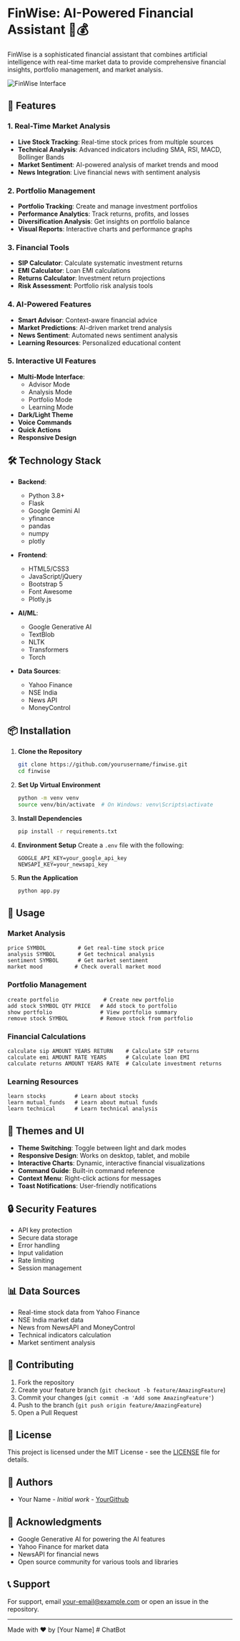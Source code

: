 # FinWise: AI-Powered Financial Assistant 🤖💰

FinWise is a sophisticated financial assistant that combines artificial intelligence with real-time market data to provide comprehensive financial insights, portfolio management, and market analysis.

![FinWise Interface](screenshots/finwise.png)

## 🌟 Features

### 1. Real-Time Market Analysis
- **Live Stock Tracking**: Real-time stock prices from multiple sources
- **Technical Analysis**: Advanced indicators including SMA, RSI, MACD, Bollinger Bands
- **Market Sentiment**: AI-powered analysis of market trends and mood
- **News Integration**: Live financial news with sentiment analysis

### 2. Portfolio Management
- **Portfolio Tracking**: Create and manage investment portfolios
- **Performance Analytics**: Track returns, profits, and losses
- **Diversification Analysis**: Get insights on portfolio balance
- **Visual Reports**: Interactive charts and performance graphs

### 3. Financial Tools
- **SIP Calculator**: Calculate systematic investment returns
- **EMI Calculator**: Loan EMI calculations
- **Returns Calculator**: Investment return projections
- **Risk Assessment**: Portfolio risk analysis tools

### 4. AI-Powered Features
- **Smart Advisor**: Context-aware financial advice
- **Market Predictions**: AI-driven market trend analysis
- **News Sentiment**: Automated news sentiment analysis
- **Learning Resources**: Personalized educational content

### 5. Interactive UI Features
- **Multi-Mode Interface**: 
  - Advisor Mode
  - Analysis Mode
  - Portfolio Mode
  - Learning Mode
- **Dark/Light Theme**
- **Voice Commands**
- **Quick Actions**
- **Responsive Design**

## 🛠️ Technology Stack

- **Backend**:
  - Python 3.8+
  - Flask
  - Google Gemini AI
  - yfinance
  - pandas
  - numpy
  - plotly

- **Frontend**:
  - HTML5/CSS3
  - JavaScript/jQuery
  - Bootstrap 5
  - Font Awesome
  - Plotly.js

- **AI/ML**:
  - Google Generative AI
  - TextBlob
  - NLTK
  - Transformers
  - Torch

- **Data Sources**:
  - Yahoo Finance
  - NSE India
  - News API
  - MoneyControl

## 📦 Installation

1. **Clone the Repository**
   ```bash
   git clone https://github.com/yourusername/finwise.git
   cd finwise
   ```

2. **Set Up Virtual Environment**
   ```bash
   python -m venv venv
   source venv/bin/activate  # On Windows: venv\Scripts\activate
   ```

3. **Install Dependencies**
   ```bash
   pip install -r requirements.txt
   ```

4. **Environment Setup**
   Create a `.env` file with the following:
   ```
   GOOGLE_API_KEY=your_google_api_key
   NEWSAPI_KEY=your_newsapi_key
   ```

5. **Run the Application**
   ```bash
   python app.py
   ```

## 🚀 Usage

### Market Analysis
```
price SYMBOL          # Get real-time stock price
analysis SYMBOL       # Get technical analysis
sentiment SYMBOL      # Get market sentiment
market mood          # Check overall market mood
```

### Portfolio Management
```
create portfolio              # Create new portfolio
add stock SYMBOL QTY PRICE   # Add stock to portfolio
show portfolio               # View portfolio summary
remove stock SYMBOL          # Remove stock from portfolio
```

### Financial Calculations
```
calculate sip AMOUNT YEARS RETURN    # Calculate SIP returns
calculate emi AMOUNT RATE YEARS      # Calculate loan EMI
calculate returns AMOUNT YEARS RATE  # Calculate investment returns
```

### Learning Resources
```
learn stocks         # Learn about stocks
learn mutual_funds   # Learn about mutual funds
learn technical      # Learn technical analysis
```

## 🎨 Themes and UI

- **Theme Switching**: Toggle between light and dark modes
- **Responsive Design**: Works on desktop, tablet, and mobile
- **Interactive Charts**: Dynamic, interactive financial visualizations
- **Command Guide**: Built-in command reference
- **Context Menu**: Right-click actions for messages
- **Toast Notifications**: User-friendly notifications

## 🔒 Security Features

- API key protection
- Secure data storage
- Error handling
- Input validation
- Rate limiting
- Session management

## 📊 Data Sources

- Real-time stock data from Yahoo Finance
- NSE India market data
- News from NewsAPI and MoneyControl
- Technical indicators calculation
- Market sentiment analysis

## 🤝 Contributing

1. Fork the repository
2. Create your feature branch (`git checkout -b feature/AmazingFeature`)
3. Commit your changes (`git commit -m 'Add some AmazingFeature'`)
4. Push to the branch (`git push origin feature/AmazingFeature`)
5. Open a Pull Request

## 📝 License

This project is licensed under the MIT License - see the [LICENSE](LICENSE) file for details.

## 👥 Authors

- Your Name - *Initial work* - [YourGithub](https://github.com/yourusername)

## 🙏 Acknowledgments

- Google Generative AI for powering the AI features
- Yahoo Finance for market data
- NewsAPI for financial news
- Open source community for various tools and libraries

## 📞 Support

For support, email your-email@example.com or open an issue in the repository.

---

Made with ❤️ by [Your Name] # ChatBot
